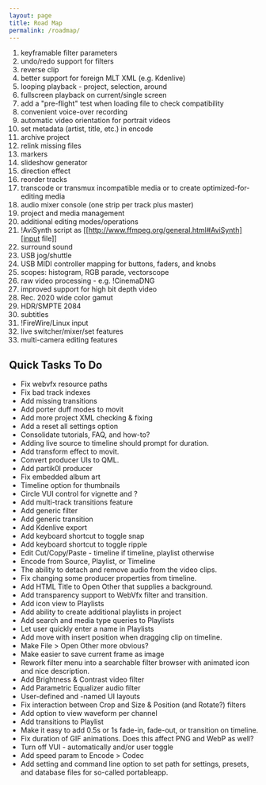 ```yaml
---
layout: page
title: Road Map
permalink: /roadmap/
---
```


<!-- Shotcut Responsive -->
<ins class="adsbygoogle"
    style="display:block"
    data-ad-client="ca-pub-1305424236533187"
    data-ad-slot="3403753557"
    data-ad-format="auto"></ins>
<script>
(adsbygoogle = window.adsbygoogle || []).push({});
</script>

1. keyframable filter parameters
2. undo/redo support for filters
3. reverse clip
4. better support for foreign MLT XML (e.g. Kdenlive)
5. looping playback - project, selection, around
6. fullscreen playback on current/single screen
7. add a "pre-flight" test when loading file to check compatibility
8. convenient voice-over recording
9. automatic video orientation for portrait videos
10. set metadata (artist, title, etc.) in encode
10. archive project
12. relink missing files
13. markers
14. <span style="background-color: transparent;">slideshow generator</span>
15. direction effect
16. reorder tracks
17. transcode or transmux incompatible media or to create optimized-for-editing media
18. audio mixer console (one strip per track plus master)
19. project and media management
20. additional editing modes/operations
21. !AviSynth script as [[http://www.ffmpeg.org/general.html#AviSynth][input file]]
22. surround sound
23. USB jog/shuttle
24. USB MIDI controller mapping for buttons, faders, and knobs
25. scopes: histogram, RGB parade, vectorscope
26. raw video processing - e.g. !CinemaDNG
27. improved support for high bit depth video
28. Rec. 2020 wide color gamut
29. HDR/SMPTE 2084
30. subtitles
31. !FireWire/Linux input
32. <span style="background-color: transparent;">live switcher/mixer/set features</span>
33. multi-camera editing features

Quick Tasks To Do
-----------------

-   Fix webvfx resource paths
-   <span style="background-color: transparent;">Fix bad track
    indexes</span>
-   Add missing transitions
-   Add porter duff modes to movit
-   <span style="background-color: transparent;">Add more project
    XML checking & fixing</span>
-   Add a reset all settings option
-   Consolidate tutorials, FAQ, and how-to?
-   <span style="background-color: transparent;">Adding live
    source to timeline should prompt for duration.</span>
-   <span style="background-color: transparent;">Add transform
    effect to movit.</span>
-   Convert producer UIs to QML.
-   Add partik0l producer
-   <span style="background-color: transparent;">Fix embedded
    album art</span>
-   <span style="background-color: transparent;">Timeline option
    for thumbnails</span>
-   <span style="background-color: transparent;">Circle VUI
    control for vignette and ?</span>
-   <span style="background-color: transparent;">Add multi-track
    transitions feature</span>
-   Add generic filter
-   Add generic transition
-   <span style="background-color: transparent;">Add Kdenlive
    export</span>
-   Add keyboard shortcut to toggle snap
-   Add keyboard shortcut to toggle ripple
-   Edit Cut/Copy/Paste - timeline if timeline, playlist otherwise
-   Encode from Source, Playlist, or Timeline
-   The ability to detach and remove audio from the video clips.
-   Fix changing some producer properties from timeline.
-   <span style="background-color: transparent;">Add HTML Title to
    Open Other that supplies a background.</span>
-   Add transparency support to WebVfx filter and transition.
-   Add icon view to Playlists
-   Add ability to create additional playlists in project
-   <span style="background-color: transparent;">Add search and
    media type queries to Playlists</span>
-   Let user quickly enter a name in Playlists
-   Add move with insert position when dragging clip on timeline.
-   Make File > Open Other more obvious?
-   Make easier to save current frame as image
-   Rework filter menu into a searchable filter browser with animated
    icon and nice description.
-   Add Brightness & Contrast video filter
-   Add Parametric Equalizer audio filter
-   User-defined and -named UI layouts
-   Fix interaction between Crop and Size & Position (and Rotate?)
    filters
-   Add option to view waveform per channel
-   Add transitions to Playlist
-   Make it easy to add 0.5s or 1s fade-in, fade-out, or transition
    on timeline.
-   Fix duration of GIF animations. Does this affect PNG and WebP as
    well?
-   Turn off VUI - automatically and/or user toggle
-   Add speed param to Encode > Codec
-   Add setting and command line option to set path for settings,
    presets, and database files for so-called portableapp.
